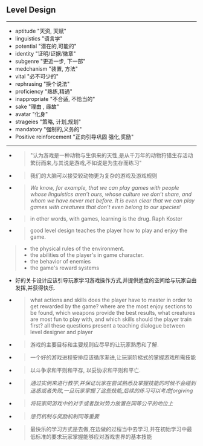 ## Level Design ##
---
* aptitude "天资, 天赋"
* linguistics "语言学"
* potential "潜在的,可能的"
* identity "证明/证据/徽章"
* subgenre "更近一步, 下一部"
* medchanism "装置, 方法"
* vital "必不可少的"
* rephrasing "换个说法"
* proficiency "熟练,精通"
* inappropriate "不合适, 不恰当的"
* sake "理由 , 缘故"
* avatar "化身"
* strageies "策略, 计划,规划"
* mandatory "强制的,义务的"
* Positive reinforcement "正向引导巩固 强化,奖励"
---
* > "认为游戏是一种动物与生俱来的天性,是从千万年的动物狩猎生存活动繁衍而来,与其说是游戏,不如说是为生存而练习"
* > 我们的大脑可以接受较动物更为复杂的游戏及游戏规则
* > _We know, for example, that
we can play games with people whose linguistics aren’t ours, whose culture we
don’t share, and whom we have never met before. It is even clear that we can play
games with creatures that don’t even belong to our species!_ 
* > in other words, with games, learning is the drug. Raph Koster
* > good level design teaches the player how to play and enjoy the game.
> * the physical rules of the environment. 
> * the abilities of the player's in game character. 
> * the behavior of enemies
> * the game's reward systems
* 好的关卡设计应该引导玩家学习游戏操作方式,并提供适度的空间给与玩家自由发挥,并获得快乐.
* > what actions and skills does the player have to master in order to get rewarded by the game? where are the most enjoy sections to be found, which weapons provide the best results, what creatures are most fun to play with, and which skills should the player train first? all these questions present a teaching dialogue between level designer and player
* > 游戏的主要目标和主要规则应尽早的让玩家熟悉和了解.
* > 一个好的游戏进程安排应该循序渐进,让玩家阶梯式的掌握游戏所需技能
* > 以斗争求和平则和平存, 以妥协求和平则和平亡.
* > _通过实例来进行教学,并保证玩家在尝试熟悉及掌握技能的时候不会碰到迷惑或者失败,一旦玩家掌握了这些技能,后续的练习可以考虑forgiving_
* > _将玩家同游戏中的对手或者敌对势力放置在同等公平的地位上_
* > _惩罚机制与奖励机制同等重要_
* > 最快乐的学习方式是去做,在边做的过程当中去学习,并在初始学习中最低标准的要求玩家掌握能够应对游戏世界的基本技能
